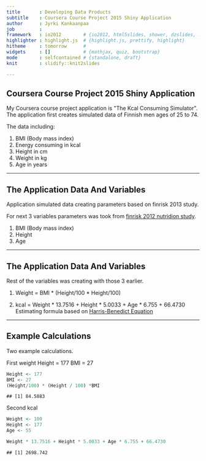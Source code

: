 ```yaml
---
title       : Developing Data Products
subtitle    : Coursera Course Project 2015 Shiny Application
author      : Jyrki Kankaanpaa
job         : 
framework   : io2012        # {io2012, html5slides, shower, dzslides, ...}
highlighter : highlight.js  # {highlight.js, prettify, highlight}
hitheme     : tomorrow      # 
widgets     : []            # {mathjax, quiz, bootstrap}
mode        : selfcontained # {standalone, draft}
knit        : slidify::knit2slides

---
```

## Coursera Course Project 2015 Shiny Application

My Coursera course project application is "The Kcal Consuming Simulator".
The application first creates simulated data of Finnish men ages of 25 to 74.

The data including:

1. BMI (Body mass index)
2. Energy consuming in kcal
3. Height in cm
4. Weight in kg
5. Age in years

---

## The Application Data And Variables


Application simulated data creating parameters based on finrisk 2013 study.

For next 3 variables parameters was took from [finrisk 2012 nutridion study](http://www.julkari.fi/handle/10024/110839).

1. BMI (Body mass index)
2. Height 
3. Age

---
##  The Application Data And Variables


Rest of the variables was creating with those 3 earlier.

1. Weight = BMI * (Height/100 * Height/100)

2. kcal = Weight * 13.7516 + Height * 5.0033 + Age * 6.755 + 66.4730
        Estimating formula based on [Harris-Benedict Equation](http://en.wikipedia.org/wiki/Basal_metabolic_rate)


---
## Example Calculations

Two example calculations.

First weight
Height = 177
BMI = 27


```r
Height <- 177
BMI <- 27
(Height/100) * (Height / 100) *BMI
```

```
## [1] 84.5883
```

Second kcal


```r
Weight <- 100
Height <- 177
Age <- 55

Weight * 13.7516 + Height * 5.0033 + Age * 6.755 + 66.4730
```

```
## [1] 2698.742
```


